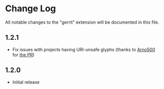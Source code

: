 # Change Log

All notable changes to the "gerrit" extension will be documented in this file.

## 1.2.1

- Fix issues with projects having URI-unsafe glyphs (thanks to [Arno500](https://github.com/Arno500) for [the PR](https://github.com/SanderRonde/VSCode-Gerrit/pull/19))

## 1.2.0

- Initial release